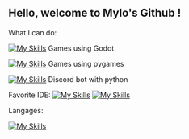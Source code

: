 ## Hello, welcome to Mylo's Github !

What I can do:

[![My Skills](https://skillicons.dev/icons?i=godot)](https://skillicons.dev) Games using Godot

[![My Skills](https://skillicons.dev/icons?i=python)](https://skillicons.dev) Games using pygames

[![My Skills](https://skillicons.dev/icons?i=bots)](https://skillicons.dev) Discord bot with python


Favorite IDE:
[![My Skills](https://skillicons.dev/icons?i=sublime)](https://skillicons.dev) [![My Skills](https://skillicons.dev/icons?i=vscode)](https://skillicons.dev)


Langages:


[![My Skills](https://skillicons.dev/icons?i=python,c,java)](https://skillicons.dev)


<!--
**MyloRaccoon/MyloRaccoon** is a ✨ _special_ ✨ repository because its `README.md` (this file) appears on your GitHub profile.

Here are some ideas to get you started:

- 🔭 I’m currently working on ...
- 🌱 I’m currently learning ...
- 👯 I’m looking to collaborate on ...
- 🤔 I’m looking for help with ...
- 💬 Ask me about ...
- 📫 How to reach me: ...
- 😄 Pronouns: ...
- ⚡ Fun fact: ...
-->
